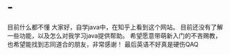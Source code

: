 # -
目前什么都不懂
大家好，自学java中，在知乎上看到这个网站。
目前还没有了解一些功能，以及怎么对我学习java提供帮助。
希望愿意带萌新入门的不吝赐教，也希望能找到志同道合的朋友，非常感谢！
最后英语不好真是硬伤QAQ
